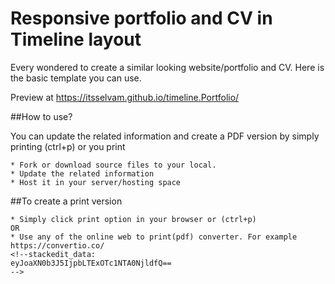 # Responsive portfolio and CV in Timeline layout
Every wondered to create a similar looking website/portfolio and CV. Here is the basic template you can use. 

Preview at
https://itsselvam.github.io/timeline.Portfolio/


##How to use?

You can update the related information and create a PDF version by simply printing (ctrl+p) or you print  
```
* Fork or download source files to your local.
* Update the related information
* Host it in your server/hosting space
```

##To create a print version 
```
* Simply click print option in your browser or (ctrl+p)
OR
* Use any of the online web to print(pdf) converter. For example https://convertio.co/
<!--stackedit_data:
eyJoaXN0b3J5IjpbLTExOTc1NTA0NjldfQ==
-->
